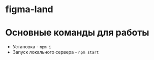 # figma-land

# Основные команды для работы
- Установка - `npm i`
- Запуск локального сервера - `npm start`
